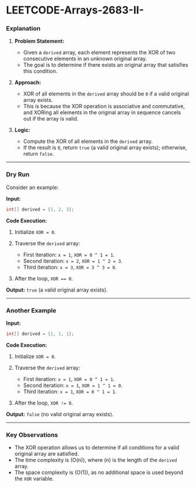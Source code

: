 # LEETCODE-Arrays-2683-II-
### **Explanation**
1. **Problem Statement:**
   - Given a `derived` array, each element represents the XOR of two consecutive elements in an unknown original array.
   - The goal is to determine if there exists an original array that satisfies this condition.

2. **Approach:**
   - XOR of all elements in the `derived` array should be `0` if a valid original array exists.
   - This is because the XOR operation is associative and commutative, and XORing all elements in the original array in sequence cancels out if the array is valid.

3. **Logic:**
   - Compute the XOR of all elements in the `derived` array.
   - If the result is `0`, return `true` (a valid original array exists); otherwise, return `false`.

---

### **Dry Run**
Consider an example:

**Input:**
```java
int[] derived = {1, 2, 3};
```

**Code Execution:**
1. Initialize `XOR = 0`.
2. Traverse the `derived` array:
   - First iteration: `x = 1`, `XOR = 0 ^ 1 = 1`.
   - Second iteration: `x = 2`, `XOR = 1 ^ 2 = 3`.
   - Third iteration: `x = 3`, `XOR = 3 ^ 3 = 0`.

3. After the loop, `XOR == 0`.

**Output:**
`true` (a valid original array exists).

---

### **Another Example**
**Input:**
```java
int[] derived = {1, 1, 1};
```

**Code Execution:**
1. Initialize `XOR = 0`.
2. Traverse the `derived` array:
   - First iteration: `x = 1`, `XOR = 0 ^ 1 = 1`.
   - Second iteration: `x = 1`, `XOR = 1 ^ 1 = 0`.
   - Third iteration: `x = 1`, `XOR = 0 ^ 1 = 1`.

3. After the loop, `XOR != 0`.

**Output:**
`false` (no valid original array exists).

---

### **Key Observations**
- The XOR operation allows us to determine if all conditions for a valid original array are satisfied.
- The time complexity is \(O(n)\), where \(n\) is the length of the `derived` array.
- The space complexity is \(O(1)\), as no additional space is used beyond the `XOR` variable.
